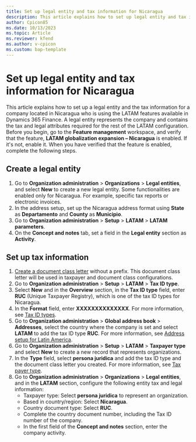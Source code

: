 ```yaml
---
title: Set up legal entity and tax information for Nicaragua
description: This article explains how to set up legal entity and tax information for a company located in Nicaragua. 
author: Cpicon85
ms.date: 10/13/2023
ms.topic: Article
ms.reviewer: kfend
ms.author: v-cpicon
ms.custom: bap-template
---
```

# Set up legal entity and tax information for Nicaragua

This article explains how to set up a legal entity and the tax information for a company located in Nicaragua who is using the LATAM features available in Dynamics 365 Finance. A legal entity represents the company and contains the tax and legal attributes required for the rest of the LATAM configuration.
Before you begin, go to the **Feature management** workspace, and verify that the feature, **LATAM globalization expansion – Nicaragua** is enabled. If it's not, enable it. When you have verified that the feature is enabled, complete the following steps.

## Create a legal entity
1.  Go to **Organization administration** > **Organizations** > **Legal entities**,  and select **New** to create a new legal entity. Some functionalities are enabled only for Nicaragua. For example, specific tax reports or electronic invoices.
2.  In the address setup, set up the Nicaragua address format using **State** as **Departamento** and **County** as **Municipio**.
3.  Go to **Organization administration** > **Setup** > **LATAM** > **LATAM parameters**.
4.  On the **Concept and notes** tab, set a field in the **Legal entity** section as **Activity**.
 

## Set up tax information

1.  [Create a document class letter](../ltm-core-document-class-letter.md) without a prefix. This document class letter will be used in taxpayer and document class configurations.
2.  Go to **Organization administration** > **Setup** > **LATAM** > **Tax ID type**.
3.  Select **New** and in the **Overview** section, in the **Tax ID type** field, enter **RUC** (Unique Taxpayer Registry), which is one of the tax ID types for Nicaragua.
4.  In the **Format** field, enter **XXXXXXXXXXXXXX**. For more information, see [Tax ID types](../ltm-core-tax-id-type.md).
5.  Go to **Organization administration** > **Global address book** > **Addresses**, select the country where the company is set and select **LATAM** to add the tax ID type **RUC**. For more information, see [Address setup for Latin America](https://learn.microsoft.com/en-us/dynamics365/finance/localizations/ltm-core-address-setup).
6.  Go to **Organization administration** > **Setup** > **LATAM** > **Taxpayer type** and select **New** to create a new record that represents organizations.
7.  In the **Type** field, select **persona juridica** and add the tax ID type and the document class letter you created. For more information, see [Tax payer type](../ltm-core-taxpayer-type.md).
8.  Go to **Organization administration** > **Organizations** > **Legal entities**, and in the **LATAM** section, configure the following entity tax and legal information:
    - Taxpayer type: Select **persona juridica** to represent an organization.
    - Based in country/region: Select **Nicaragua**.
    - Country document type: Select **RUC**.
    - Complete the country document number, including the Tax ID number of the company.
    - In the first field of the **Concept and notes** section, enter the company activity.
